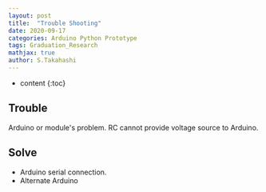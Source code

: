 ```yaml
---
layout: post
title:  "Trouble Shooting"
date: 2020-09-17
categories: Arduino Python Prototype
tags: Graduation_Research 
mathjax: true
author: S.Takahashi
---
```


* content
{:toc}

## Trouble
Arduino or module's problem.
RC cannot provide voltage source to Arduino.

## Solve
- Arduino serial connection.
- Alternate Arduino